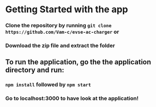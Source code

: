 # Getting Started with the app

### Clone the repository by running `git clone https://github.com/Vam-c/evse-ac-charger` or

### Download the zip file and extract the folder

## To run the application, go the the application directory and run:
### `npm install` followed by `npm start`

### Go to localhost:3000 to have look at the application!



